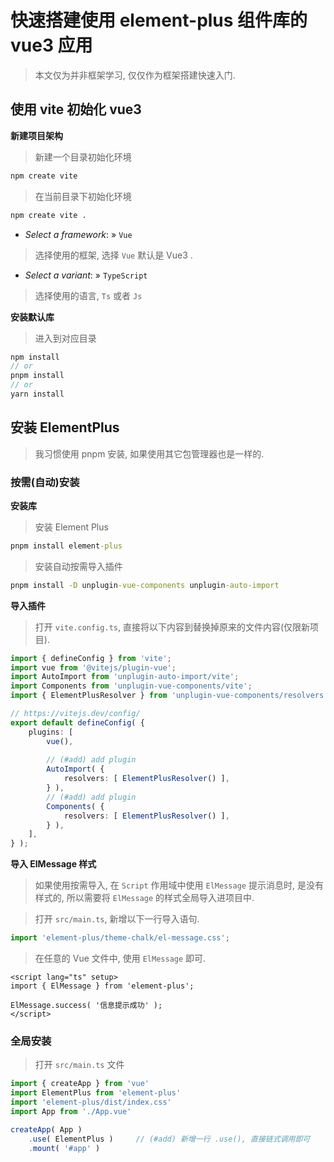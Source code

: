 # 快速搭建使用 element-plus 组件库的 vue3 应用

> 本文仅为并非框架学习, 仅仅作为框架搭建快速入门. 

## 使用 vite 初始化 vue3 

**新建项目架构**

> 新建一个目录初始化环境

```bat
npm create vite
```

> 在当前目录下初始化环境

```bat
npm create vite .
```

- *Select a framework*: » `Vue`

> 选择使用的框架, 选择 `Vue` 默认是 Vue3 . 

- *Select a variant*: » `TypeScript`

> 选择使用的语言, `Ts` 或者 `Js`

**安装默认库**

> 进入到对应目录

```js
npm install
// or 
pnpm install
// or 
yarn install
```



## 安装 ElementPlus

> 我习惯使用 pnpm 安装, 如果使用其它包管理器也是一样的. 

### 按需(自动)安装

**安装库**

> 安装 Element Plus

```bat
pnpm install element-plus
```

> 安装自动按需导入插件

```bat
pnpm install -D unplugin-vue-components unplugin-auto-import
```

**导入插件**

> 打开 `vite.config.ts`, 直接将以下内容到替换掉原来的文件内容(仅限新项目). 

```ts
import { defineConfig } from 'vite';
import vue from '@vitejs/plugin-vue';
import AutoImport from 'unplugin-auto-import/vite';
import Components from 'unplugin-vue-components/vite';
import { ElementPlusResolver } from 'unplugin-vue-components/resolvers';

// https://vitejs.dev/config/
export default defineConfig( {
	plugins: [
		vue(),
        
        // (#add) add plugin
		AutoImport( {
			resolvers: [ ElementPlusResolver() ],
		} ),
        // (#add) add plugin
		Components( {
			resolvers: [ ElementPlusResolver() ],
		} ),
	],
} );
```

**导入 ElMessage 样式**

> 如果使用按需导入, 在 `Script` 作用域中使用 `ElMessage` 提示消息时, 是没有样式的, 所以需要将 `ElMessage` 的样式全局导入进项目中. 

> 打开 `src/main.ts`, 新增以下一行导入语句. 

```ts
import 'element-plus/theme-chalk/el-message.css';
```

> 在任意的 Vue 文件中, 使用 `ElMessage` 即可. 

```vue
<script lang="ts" setup>
import { ElMessage } from 'element-plus';
    
ElMessage.success( '信息提示成功' );
</script>
```



### 全局安装

> 打开 `src/main.ts` 文件

```ts
import { createApp } from 'vue'
import ElementPlus from 'element-plus'
import 'element-plus/dist/index.css'
import App from './App.vue'

createApp( App )
    .use( ElementPlus )		// (#add) 新增一行 .use(), 直接链式调用即可
    .mount( '#app' )
```
